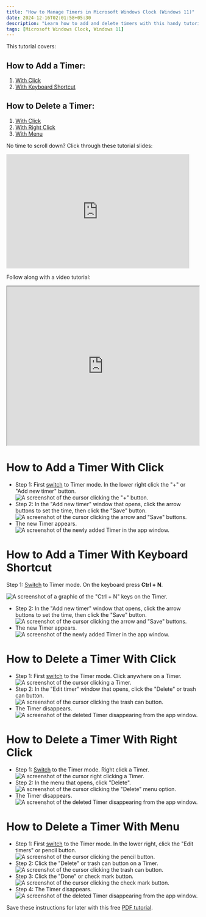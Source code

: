```yaml
---
title: "How to Manage Timers in Microsoft Windows Clock (Windows 11)"
date: 2024-12-16T02:01:58+05:30
description: "Learn how to add and delete timers with this handy tutorial."
tags: [Microsoft Windows Clock, Windows 11]
---
```

This tutorial covers:

## How to Add a Timer:
1. [With Click](#1)
2. [With Keyboard Shortcut](#2)

## How to Delete a Timer:
1. [With Click](#3)
2. [With Right Click](#4)
3. [With Menu](#5)

<p>No time to scroll down? Click through these tutorial slides:</p>
<iframe src="https://docs.google.com/presentation/d/15QVYnTtF9oPn1fe9VcTNxdyETFfuxiiCh-k7QRepsJg/embed?start=false&loop=false&delayms=3000" frameborder="0" width="480" height="299" allowfullscreen="true" mozallowfullscreen="true" webkitallowfullscreen="true"></iframe>

<br />

Follow along with a video tutorial:
<iframe class="BLOG_video_class" allowfullscreen="" youtube-src-id="yDSEnORXzVA" width="100%" height="416" src="https://www.youtube.com/embed/yDSEnORXzVA"></iframe>

<br />

<h1 id="1">How to Add a Timer With Click</h1>

* Step 1: First [switch](https://qhtutorials.github.io/posts/how-to-edit-windows-clock-settings/) to Timer mode. In the lower right click the "+" or "Add new timer" button. <div class="stepimage">![A screenshot of the cursor clicking the "+" button.](blogclickplus.png "Click '+' ")</div>
* Step 2: In the "Add new timer" window that opens, click the arrow buttons to set the time, then click the "Save" button. <div class="stepimage">![A screenshot of the cursor clicking the arrow and "Save" buttons.](blogclickplus2.png "Click the arrows and click 'Save' ")</div>
* The new Timer appears. <div class="stepimage">![A screenshot of the newly added Timer in the app window.](blogclickplus3.png "The newly added Timer")</div>

<h1 id="2">How to Add a Timer With Keyboard Shortcut</h1>

Step 1: [Switch](https://qhtutorials.github.io/posts/how-to-edit-windows-clock-settings/) to Timer mode. On the keyboard press **Ctrl + N**. <div class="stepimage">![A screenshot of a graphic of the "Ctrl + N" keys on the Timer.](blogctrln1.png "Click 'Ctrl + N' ")</div>
* Step 2: In the "Add new timer" window that opens, click the arrow buttons to set the time, then click the "Save" button. <div class="stepimage">![A screenshot of the cursor clicking the arrow and "Save" buttons.](blogctrln2.png "Click the arrows and click 'Save' ")</div>
* The new Timer appears. <div class="stepimage">![A screenshot of the newly added Timer in the app window.](blogctrln3.png "The newly added Timer")</div>

<h1 id="3">How to Delete a Timer With Click</h1>

* Step 1: First [switch](https://qhtutorials.github.io/posts/how-to-edit-windows-clock-settings/) to the Timer mode. Click anywhere on a Timer. <div class="stepimage">![A screenshot of the cursor clicking a Timer.](blogclickdelete1.png "Click a Timer")</div>
* Step 2: In the "Edit timer" window that opens, click the "Delete" or trash can button. <div class="stepimage">![A screenshot of the cursor clicking the trash can button.](blogclickdelete2.png "Click the trash can button")</div>
* The Timer disappears. <div class="stepimage">![A screenshot of the deleted Timer disappearing from the app window.](blogclickdelete3.png "The Timer disappears")</div>

<h1 id="4">How to Delete a Timer With Right Click</h1>

* Step 1: [Switch](https://qhtutorials.github.io/posts/how-to-edit-windows-clock-settings/) to the Timer mode. Right click a Timer. <div class="stepimage">![A screenshot of the cursor right clicking a Timer.](blogrightclickdelete1.png "Right click a Timer")</div>
* Step 2: In the menu that opens, click "Delete". <div class="stepimage">![A screenshot of the cursor clicking the "Delete" menu option.](blogrightclickdelete2.png "Click 'Delete' ")</div>
* The Timer disappears. <div class="stepimage">![A screenshot of the deleted Timer disappearing from the app window.](blogrightclickdelete3.png "The Timer disappears")</div>

<h1 id="5">How to Delete a Timer With Menu</h1>

* Step 1: First [switch](https://qhtutorials.github.io/posts/how-to-edit-windows-clock-settings/) to the Timer mode. In the lower right, click the "Edit timers" or pencil button. <div class="stepimage">![A screenshot of the cursor clicking the pencil button.](blogclickpencil.png "Click 'Delete' ")</div>
* Step 2: Click the "Delete" or trash can button on a Timer. <div class="stepimage">![A screenshot of the cursor clicking the trash can button.](blogclickpencildelete1.png "Click the trash can button")</div>
* Step 3: Click the "Done" or check mark button. <div class="stepimage">![A screenshot of the cursor clicking the check mark button.](blogclickpencildelete2.png "Click the check mark button")</div>
* Step 4: The Timer disappears. <div class="stepimage">![A screenshot of the deleted Timer disappearing from the app window.](blogclickpencildelete3.png "The Timer disappears")</div>

Save these instructions for later with this free [PDF tutorial](https://drive.google.com/file/d/1dGM33njYJXa_R9XQKMXciHAXVAYHA9ca/view?usp=sharing).

<br />









